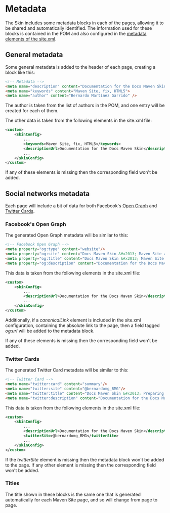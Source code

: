 # Metadata

The Skin includes some metadata blocks in each of the pages, allowing it to be shared and automatically identified. The information used for these blocks is contained in the POM and also configured in the [metadata elements of the site.xml][site-xml-metadata].

## General metadata

Some general metadata is added to the header of each page, creating a block like this:

```html
<!-- Metadata -->
<meta name="description" content="Documentation for the Docs Maven Skin">
<meta name="keywords" content="Maven Site, fix, HTML5">
<meta name="author" content="Bernardo Martínez Garrido" />
```

The author is taken from the list of authors in the POM, and one entry will be created for each of them.

The other data is taken from the following elements in the site.xml file:

```xml
<custom>
    <skinConfig>
        ...
        <keywords>Maven Site, fix, HTML5</keywords>
        <descriptionUrl>Documentation for the Docs Maven Skin</descriptionUrl>
        ...
    </skinConfig>
</custom>
```

If any of these elements is missing then the corresponding field won't be added.

## Social networks metadata

Each page will include a bit of data for both Facebook's [Open Graph][open-graph] and [Twitter Cards][twitter-cards].

### Facebook's Open Graph

The generated Open Graph metadata will be similar to this:

```html
<!-- Facebook Open Graph -->
<meta property="og:type" content="website"/>
<meta property="og:site" content="Docs Maven Skin &#x2013; Maven Site as a documentation site"/>
<meta property="og:title" content="Docs Maven Skin &#x2013; Maven Site as a documentation site"/>
<meta property="og:description" content="Documentation for the Docs Maven Skin"/>
```

This data is taken from the following elements in the site.xml file:

```xml
<custom>
    <skinConfig>
        ...
        <descriptionUrl>Documentation for the Docs Maven Skin</descriptionUrl>
        ...
    </skinConfig>
</custom>
```

Additionally, if a *canonicalLink* element is included in the site.xml configuration, containing the absolute link to the page, then a field tagged *og:url* will be added to the metadata block.

If any of these elements is missing then the corresponding field won't be added.

### Twitter Cards

The generated Twitter Card metadata will be similar to this:

```html
<!-- Twitter Card -->
<meta name="twitter:card" content="summary"/>
<meta name="twitter:site" content="@bernardomg_BMG"/>
<meta name="twitter:title" content="Docs Maven Skin &#x2013; Preparing the site.xml file"/>
<meta name="twitter:description" content="Documentation for the Docs Maven Skin"/>
```

This data is taken from the following elements in the site.xml file:

```xml
<custom>
    <skinConfig>
        ...
        <descriptionUrl>Documentation for the Docs Maven Skin</descriptionUrl>
        <twitterSite>@bernardomg_BMG</twitterSite>
        ...
    </skinConfig>
</custom>
```

If the *twitterSite* element is missing then the metadata block won't be added to the page. If any other element is missing then the corresponding field won't be added.

### Titles

The title shown in these blocks is the same one that is generated automatically for each Maven Site page, and so will change from page to page.


[site-xml-metadata]: ./site_xml.html#twitterandfacebookmetada

[open-graph]: http://ogp.me/
[twitter-cards]: https://dev.twitter.com/cards/overview
